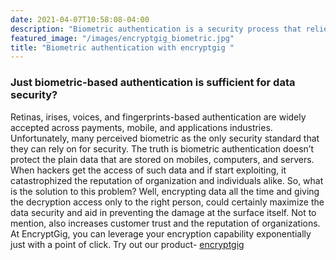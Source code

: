 ```yaml
---
date: 2021-04-07T10:58:08-04:00
description: "Biometric authentication is a security process that relies on unique biological characteristics to verify the identity of individuals."
featured_image: "/images/encryptgig_biometric.jpg"
title: "Biometric authentication with encryptgig "
---
```


### Just biometric-based authentication is sufficient for data security?

Retinas, irises, voices, and fingerprints-based authentication are widely accepted across payments, mobile, and applications industries.  
Unfortunately, many perceived biometric as the only security standard that they can rely on for security. The truth is biometric authentication 
doesn’t protect the plain data that are stored on mobiles, computers, and servers.  When hackers get the access of such data and if start exploiting, 
it catastrophized the reputation of organization and individuals alike. So, what is the solution to this problem? Well, encrypting data all the time 
and giving the decryption access only to the right person, could certainly maximize the data security and aid in preventing the damage at the surface itself. 
Not to mention, also increases customer trust and the reputation of organizations. At EncryptGig, you can leverage your encryption capability exponentially 
just with a point of click. Try out our product- [encryptgig](https://app.encryptgig.com/EncryptFile) 
